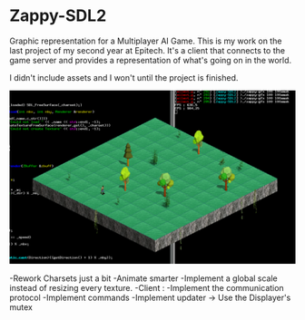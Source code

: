 # Zappy-SDL2
Graphic representation for a Multiplayer AI Game.
This is my work on the last project of my second year at Epitech.
It's a client that connects to the game server and provides a representation of what's going on in the world.

I didn't include assets and I won't until the project is finished.

![alt tag](https://raw.githubusercontent.com/Poncholay/Zappy-SDL2/master/demo.png)


-Rework Charsets just a bit
-Animate smarter
-Implement a global scale instead of resizing every texture.
-Client :
       -Implement the communication protocol
       -Implement commands
       -Implement updater -> Use the Displayer's mutex